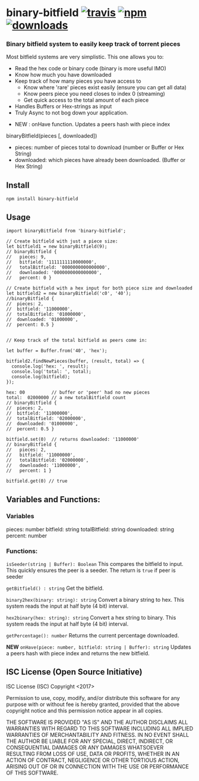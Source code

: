 # binary-bitfield [![travis][travis-image]][travis-url] [![npm][npm-image]][npm-url] [![downloads][downloads-image]][downloads-url]

[travis-image]: https://travis-ci.org/CraigglesO/binary-bitfield.svg?branch=master
[travis-url]: https://travis-ci.org/oconnorct1/binary-bitfield
[npm-image]: https://img.shields.io/npm/v/binary-bitfield.svg
[npm-url]: https://npmjs.org/package/binary-bitfield
[downloads-image]: https://img.shields.io/npm/dm/binary-bitfield.svg
[downloads-url]: https://npmjs.org/package/binary-bitfield

### Binary bitfield system to easily keep track of torrent pieces

Most bitfield systems are very simplistic. This one allows you to:

- Read the hex code or binary code (binary is more useful IMO)
- Know how much you have downloaded
- Keep track of how many pieces you have access to
  - Know where 'rare' pieces exist easily (ensure you can get all data)
  - Know peers piece you need closes to index 0 (streaming)
  - Get quick access to the total amount of each piece
- Handles Buffers or Hex-strings as input
- Truly Async to not bog down your application.

* NEW : onHave function. Updates a peers hash with piece index


binaryBitfield(pieces [, downloaded])
  - pieces: number of pieces total to download (number or Buffer or Hex String)
  - downloaded: which pieces have already been downloaded. (Buffer or Hex String)

## Install

```
npm install binary-bitfield
```

## Usage
```
import binaryBitfield from 'binary-bitfield';

// Create bitfield with just a piece size:
let bitfield1 = new binaryBitfield(9);
// binaryBitfield {
//   pieces: 9,
//   bitfield: '1111111110000000',
//   totalBitfield: '0000000000000000',
//   downloaded: '0000000000000000',
//   percent: 0 }

// Create bitfield with a hex input for both piece size and downloaded
let bitfield2 = new binaryBitfield('c0', '40');
//binaryBitfield {
//  pieces: 2,
//  bitfield: '11000000',
//  totalBitfield: '01000000',
//  downloaded: '01000000',
//  percent: 0.5 }


// Keep track of the total bitfield as peers come in:

let buffer = Buffer.from('40', 'hex');

bitfield2.findNewPieces(buffer, (result, total) => {
  console.log('hex: ', result);
  console.log('total: ', total);
  console.log(bitfield);
});

hex: 00          // buffer or 'peer' had no new pieces
total:  02000000 // a new totalBitfield count
// binaryBitfield {
//  pieces: 2,
//  bitfield: '11000000',
//  totalBitfield: '02000000',
//  downloaded: '01000000',
//  percent: 0.5 }

bitfield.set(0)  // returns downloaded: '11000000'
// binaryBitfield {
//   pieces: 2,
//   bitfield: '11000000',
//   totalBitfield: '02000000',
//   downloaded: '11000000',
//   percent: 1 }

bitfield.get(0) // true

```



## Variables and Functions:

### Variables

pieces:        number
bitfield:      string
totalBitfield: string
downloaded:    string
percent:       number

### Functions:

`isSeeder(string | Buffer): Boolean`
This compares the bitfield to input. This quickly ensures the peer is a seeder.
The return is `true` if peer is seeder

`getBitfield() : string`
Get the bitfield.

`binary2hex(binary: string): string`
Convert a binary string to hex. This system reads the input at half byte (4 bit) interval.

`hex2binary(hex: string): string`
Convert a hex string to binary. This system reads the input at half byte (4 bit) interval.

`getPercentage(): number`
Returns the current percentage downloaded.

**NEW** `onHave(piece: number, bitfield: string | Buffer): string`
Updates a peers hash with piece index and returns the new bitfield.


## ISC License (Open Source Initiative)

ISC License (ISC)
Copyright <2017> <Craig OConnor>

Permission to use, copy, modify, and/or distribute this software for any purpose with or without fee is hereby granted, provided that the above copyright notice and this permission notice appear in all copies.

THE SOFTWARE IS PROVIDED "AS IS" AND THE AUTHOR DISCLAIMS ALL WARRANTIES WITH REGARD TO THIS SOFTWARE INCLUDING ALL IMPLIED WARRANTIES OF MERCHANTABILITY AND FITNESS. IN NO EVENT SHALL THE AUTHOR BE LIABLE FOR ANY SPECIAL, DIRECT, INDIRECT, OR CONSEQUENTIAL DAMAGES OR ANY DAMAGES WHATSOEVER RESULTING FROM LOSS OF USE, DATA OR PROFITS, WHETHER IN AN ACTION OF CONTRACT, NEGLIGENCE OR OTHER TORTIOUS ACTION, ARISING OUT OF OR IN CONNECTION WITH THE USE OR PERFORMANCE OF THIS SOFTWARE.
